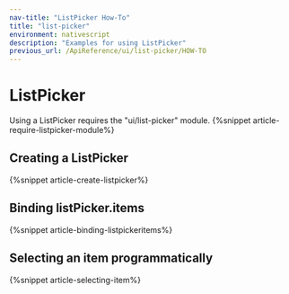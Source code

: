 ```yaml
---
nav-title: "ListPicker How-To"
title: "list-picker"
environment: nativescript
description: "Examples for using ListPicker"
previous_url: /ApiReference/ui/list-picker/HOW-TO
---
```

# ListPicker
Using a ListPicker requires the "ui/list-picker" module.
{%snippet article-require-listpicker-module%}
## Creating a ListPicker
{%snippet article-create-listpicker%}
## Binding listPicker.items
{%snippet article-binding-listpickeritems%}
## Selecting an item programmatically
{%snippet article-selecting-item%}
